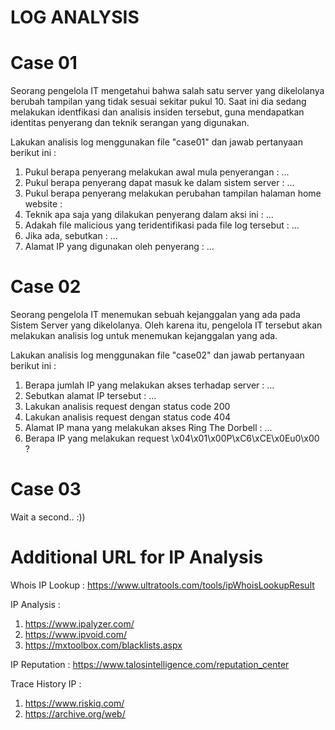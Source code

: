 # LOG ANALYSIS
        
# Case 01
Seorang pengelola IT mengetahui bahwa salah satu server yang dikelolanya berubah tampilan yang tidak sesuai sekitar pukul 10. Saat ini dia sedang melakukan identfikasi dan analisis insiden tersebut, guna mendapatkan identitas penyerang dan teknik serangan yang digunakan.

Lakukan analisis log menggunakan file "case01" dan jawab pertanyaan berikut ini :
1. Pukul berapa penyerang melakukan awal mula penyerangan : ...
2. Pukul berapa penyerang dapat masuk ke dalam sistem server : ...
3. Pukul berapa penyerang melakukan perubahan tampilan halaman home website :
4. Teknik apa saja yang dilakukan penyerang dalam aksi ini : ...
5. Adakah file malicious yang teridentifikasi pada file log tersebut : ...
6. Jika ada, sebutkan : ...
7. Alamat IP yang digunakan oleh penyerang : ...

# Case 02
Seorang pengelola IT menemukan sebuah kejanggalan yang ada pada Sistem Server yang dikelolanya. Oleh karena itu, pengelola IT tersebut akan melakukan analisis log untuk menemukan kejanggalan yang ada.

Lakukan analisis log menggunakan file "case02" dan jawab pertanyaan berikut ini :
1. Berapa jumlah IP yang melakukan akses terhadap server : ...
2. Sebutkan alamat IP tersebut : ...
3. Lakukan analisis request dengan status code 200
4. Lakukan analisis request dengan status code 404
5. Alamat IP mana yang melakukan akses Ring The Dorbell : ...
6. Berapa IP yang melakukan request \x04\x01\x00P\xC6\xCE\x0Eu0\x00 ?

# Case 03
Wait a second.. :))

# Additional URL for IP Analysis
Whois IP Lookup :
https://www.ultratools.com/tools/ipWhoisLookupResult

IP Analysis :
1. https://www.ipalyzer.com/
2. https://www.ipvoid.com/
3. https://mxtoolbox.com/blacklists.aspx

IP Reputation :
https://www.talosintelligence.com/reputation_center

Trace History IP :
1. https://www.riskiq.com/
2. https://archive.org/web/
